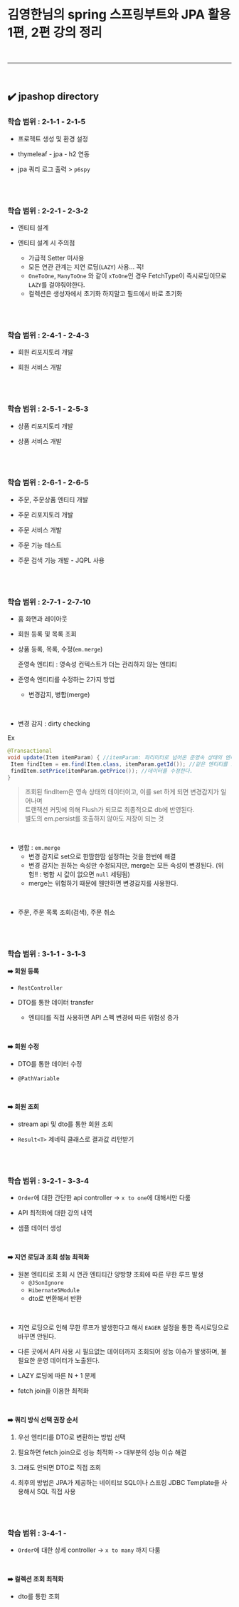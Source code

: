 # 김영한님의 spring 스프링부트와 JPA 활용 1편, 2편 강의 정리
<br>
<hr>
<br>

## ✔️ jpashop directory
### 학습 범위 : 2-1-1 - 2-1-5
- 프로젝트 생성 및 환경 설정

- thymeleaf - jpa - h2 연동

- jpa 쿼리 로그 출력 > `p6spy`
<br>
<br>

### 학습 범위 : 2-2-1 - 2-3-2
- 엔티티 설계

- 엔티티 설계 시 주의점
  - 가급적 Setter 미사용
  - 모든 연관 관계는 지연 로딩(`LAZY`) 사용... 꼭!
  - `OneToOne`, `ManyToOne` 와 같이 `xToOne`인 경우 FetchType이 즉시로딩이므로 `LAZY`를 걸야줘야한다.
  - 컬렉션은 생성자에서 초기화 하지말고 필드에서 바로 초기화
<br>
<br>

### 학습 범위 : 2-4-1 - 2-4-3
- 회원 리포지토리 개발

- 회원 서비스 개발
<br>
<br>

### 학습 범위 : 2-5-1 - 2-5-3
- 상품 리포지토리 개발

- 상품 서비스 개발
<br>
<br>

### 학습 범위 : 2-6-1 - 2-6-5
- 주문, 주문상품 엔티티 개발

- 주문 리포지토리 개발

- 주문 서비스 개발

- 주문 기능 테스트

- 주문 검색 기능 개발 - JQPL 사용
<br>
<br>

### 학습 범위 : 2-7-1 - 2-7-10
- 홈 화면과 레이아웃

- 회원 등록 및 목록 조회

- 상품 등록, 목록, 수정(`em.merge`)

  준영속 엔티티 : 영속성 컨텍스트가 더는 관리하지 않는 엔티티 

- 준영속 엔티티를 수정하는 2가지 방법
  - 변경감지, 병합(merge)
 
<br>

- 변경 감지 : dirty checking

Ex
```java
@Transactional
void update(Item itemParam) { //itemParam: 파리미터로 넘어온 준영속 상태의 엔티티
 Item findItem = em.find(Item.class, itemParam.getId()); //같은 엔티티를 조회한다.
 findItem.setPrice(itemParam.getPrice()); //데이터를 수정한다.
}
```
> 조회된 findItem은 영속 상태의 데이터이고, 이를 set 하게 되면 변경감지가 일어나며<br>
트랜잭션 커밋에 의해 Flush가 되므로 최종적으로 db에 반영된다.<br>
별도의 em.persist를 호출하지 않아도 저장이 되는 것
<br>

- 병합 : `em.merge`
  - 변경 감지로 set으로 한땀한땀 설정하는 것을 한번에 해결
  - 변경 감지는 원하는 속성만 수정되지만, merge는 모든 속성이 변경된다. (위험!! : 병합 시 값이 없으면 `null` 세팅됨)
  - merge는 위험하기 때문에 웬만하면 변경감지를 사용한다.
<br>

- 주문, 주문 목록 조회(검색), 주문 취소
<br>
<br>

### 학습 범위 : 3-1-1 - 3-1-3
**➡️ 회원 등록**
- `RestController`

- DTO를 통한 데이터 transfer
  - 엔티티를 직접 사용하면 API 스펙 변경에 따른 위험성 증가
<br>

**➡️ 회원 수정**
- DTO를 통한 데이터 수정

- `@PathVariable`
<br>

**➡️ 회원 조회**
- stream api 및 dto를 통한 회원 조회

- `Result<T>` 제네릭 클래스로 결과값 리턴받기
<br>
<br>

### 학습 범위 : 3-2-1 - 3-3-4
- `Order`에 대한 간단한 api controller -> `x to one`에 대해서만 다룸

- API 최적화에 대한 강의 내역

- 샘플 데이터 생성
<br>

**➡️ 지연 로딩과 조회 성능 최적화**
- 원본 엔티티로 조회 시 연관 엔티티간 양방향 조회에 따른 무한 루프 발생
  - `@JSonIgnore`
  - `Hibernate5Module`
  - dto로 변환해서 반환
<br>

- 지연 로딩으로 인해 무한 루프가 발생한다고 해서 `EAGER` 설정을 통한 즉시로딩으로 바꾸면 안된다.

- 다른 곳에서 API 사용 시 필요없는 데이터까지 조회되어 성능 이슈가 발생하며, 불필요한 운영 데이터가 노출된다.

- LAZY 로딩에 따른 N + 1 문제

- fetch join을 이용한 최적화
<br>

**➡️ 쿼리 방식 선택 권장 순서**
1. 우선 엔티티를 DTO로 변환하는 방법 선택

2. 필요하면 fetch join으로 성능 최적화 -> 대부분의 성능 이슈 해결

3. 그래도 안되면 DTO로 직접 조회

4. 최후의 방법은 JPA가 제공하는 네이티브 SQL이나 스프링 JDBC Template을 사용해서 SQL 직접 사용
<br>
<br>

### 학습 범위 : 3-4-1 - 
- `Order`에 대한 상세 controller -> `x to many` 까지 다룸
<br>

**➡️ 컬렉션 조회 최적화**
- dto를 통한 조회
